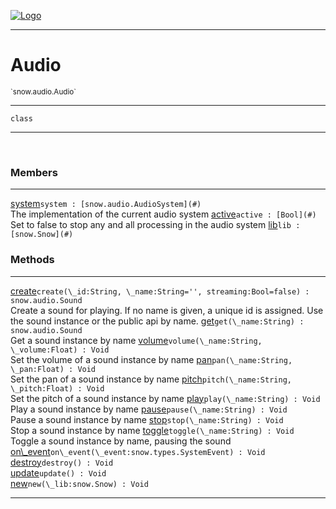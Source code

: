 
[![Logo](../../../images/logo.png)](../../../api/index.html)

---



<h1>Audio</h1>
<small>`snow.audio.Audio`</small>



---

`class`

---

&nbsp;
&nbsp;



<h3>Members</h3> <hr/><span class="member apipage">
                <a name="system"><a class="lift" href="#system">system</a></a><code class="signature apipage">system : [snow.audio.AudioSystem](#)</code><br/></span>
            <span class="small_desc_flat">The implementation of the current audio system</span><span class="member apipage">
                <a name="active"><a class="lift" href="#active">active</a></a><code class="signature apipage">active : [Bool](#)</code><br/></span>
            <span class="small_desc_flat">Set to false to stop any and all processing in the audio system</span><span class="member apipage">
                <a name="lib"><a class="lift" href="#lib">lib</a></a><code class="signature apipage">lib : [snow.Snow](#)</code><br/></span>
            <span class="small_desc_flat"></span>





<h3>Methods</h3> <hr/><span class="method apipage">
            <a name="create"><a class="lift" href="#create">create</a></a><code class="signature apipage">create(\_id:String<span></span>, \_name:String<span>=&#x27;&#x27;</span>, streaming:Bool<span>=false</span>) : snow.audio.Sound</code><br/><span class="small_desc_flat">Create a sound for playing. If no name is given, a unique id is assigned. Use the sound instance or the public api by name.</span>
        </span>
    <span class="method apipage">
            <a name="get"><a class="lift" href="#get">get</a></a><code class="signature apipage">get(\_name:String<span></span>) : snow.audio.Sound</code><br/><span class="small_desc_flat">Get a sound instance by name</span>
        </span>
    <span class="method apipage">
            <a name="volume"><a class="lift" href="#volume">volume</a></a><code class="signature apipage">volume(\_name:String<span></span>, \_volume:Float<span></span>) : Void</code><br/><span class="small_desc_flat">Set the volume of a sound instance by name</span>
        </span>
    <span class="method apipage">
            <a name="pan"><a class="lift" href="#pan">pan</a></a><code class="signature apipage">pan(\_name:String<span></span>, \_pan:Float<span></span>) : Void</code><br/><span class="small_desc_flat">Set the pan of a sound instance by name</span>
        </span>
    <span class="method apipage">
            <a name="pitch"><a class="lift" href="#pitch">pitch</a></a><code class="signature apipage">pitch(\_name:String<span></span>, \_pitch:Float<span></span>) : Void</code><br/><span class="small_desc_flat">Set the pitch of a sound instance by name</span>
        </span>
    <span class="method apipage">
            <a name="play"><a class="lift" href="#play">play</a></a><code class="signature apipage">play(\_name:String<span></span>) : Void</code><br/><span class="small_desc_flat">Play a sound instance by name</span>
        </span>
    <span class="method apipage">
            <a name="pause"><a class="lift" href="#pause">pause</a></a><code class="signature apipage">pause(\_name:String<span></span>) : Void</code><br/><span class="small_desc_flat">Pause a sound instance by name</span>
        </span>
    <span class="method apipage">
            <a name="stop"><a class="lift" href="#stop">stop</a></a><code class="signature apipage">stop(\_name:String<span></span>) : Void</code><br/><span class="small_desc_flat">Stop a sound instance by name</span>
        </span>
    <span class="method apipage">
            <a name="toggle"><a class="lift" href="#toggle">toggle</a></a><code class="signature apipage">toggle(\_name:String<span></span>) : Void</code><br/><span class="small_desc_flat">Toggle a sound instance by name, pausing the sound</span>
        </span>
    <span class="method apipage">
            <a name="on_event"><a class="lift" href="#on_event">on\_event</a></a><code class="signature apipage">on\_event(\_event:snow.types.SystemEvent<span></span>) : Void</code><br/><span class="small_desc_flat"></span>
        </span>
    <span class="method apipage">
            <a name="destroy"><a class="lift" href="#destroy">destroy</a></a><code class="signature apipage">destroy() : Void</code><br/><span class="small_desc_flat"></span>
        </span>
    <span class="method apipage">
            <a name="update"><a class="lift" href="#update">update</a></a><code class="signature apipage">update() : Void</code><br/><span class="small_desc_flat"></span>
        </span>
    <span class="method apipage">
            <a name="new"><a class="lift" href="#new">new</a></a><code class="signature apipage">new(\_lib:snow.Snow<span></span>) : Void</code><br/><span class="small_desc_flat"></span>
        </span>
    





---

&nbsp;
&nbsp;
&nbsp;
&nbsp;
